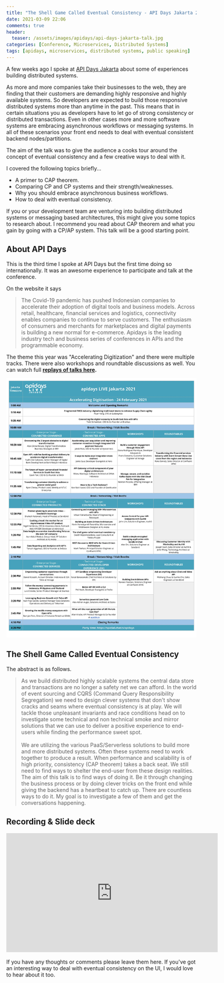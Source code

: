 ```yaml
---
title: "The Shell Game Called Eventual Consistency - API Days Jakarta 2021"
date: 2021-03-09 22:06
comments: true
header:
  teaser: /assets/images/apidays/api-days-jakarta-talk.jpg
categories: [Conference, Microservices, Distributed Systems]
tags: [apidays, microservices, distributed systems, public speaking]
---
```

A few weeks ago I spoke at [API Days Jakarta](https://www.apidays.global/jakarta/) about some of experiences building distributed systems.

As more and more companies take their businesses to the web, they are finding that their customers are demanding highly responsive and highly available systems. So developers are expected to build those responsive distributed systems more than anytime in the past. This means that in certain situations you as developers have to let go of strong consistency or distributed transactions. Even in other cases more and more software systems are embracing asynchronous workflows or messaging systems. In all of these scenarios your front end needs to deal with eventual consistent backend nodes/partitions.

The aim of the talk was to give the audience a cooks tour around the concept of eventual consistency and a few creative ways to deal with it.

I covered the following topics briefly...
  - A primer to CAP theorem.
  - Comparing CP and CP systems and their strength/weaknesses.
  - Why you should embrace asynchronous business workflows.
  - How to deal with eventual consistency.

If you or your development team are venturing into building distributed systems or messaging based architectures, this might give you some topics to research about. I recommend you read about CAP theorem and what you gain by going with a CP/AP system. This talk will be a good starting point.

## About API Days

This is the third time I spoke at API Days but the first time doing so internationally. It was an awesome experience to participate and talk at the conference. 

On the website it says

> The Covid-19 pandemic has pushed Indonesian companies to accelerate their adoption of digital tools and business models. Across retail, healthcare, financial services and logistics, connectivity enables companies to continue to serve customers. The enthusiasm of consumers and merchants for marketplaces and digital payments is building a new normal for e-commerce. Apidays is the leading industry tech and business series of conferences in APIs and the programmable economy.

The theme this year was "Accelerating Digitization" and there were multiple tracks. There were also workshops and roundtable discussions as well. You can watch full **[replays of talks here](https://www.youtube.com/playlist?list=PLmEaqnTJ40Or4D_y4OtPPxb6zVINSBweS).**

![Speaker List](/assets/images/apidays/apidays-jakarta-lineup.webp)

## The Shell Game Called Eventual Consistency

The abstract is as follows.

> As we build distributed highly scalable systems the central data store and transactions are no longer a safety net we can afford. In the world of event sourcing and CQRS (Command Query Responsibility Segregation) we need to design clever systems that don't show cracks and seams where eventual consistency is at play. We will tackle those unpleasant invariants and race conditions head on to investigate some technical and non technical smoke and mirror solutions that we can use to deliver a positive experience to end-users while finding the performance sweet spot. <br /><br />We are utilizing the various PaaS/Serverless solutions to build more and more distributed systems. Often these systems need to work together to produce a result. When performance and scalability is of high priority, consistency (CAP theorem) takes a back seat. We still need to find ways to shelter the end-user from these design realities. The aim of this talk is to find ways of doing it. Be it through changing the business process or by doing clever tricks on the front end while giving the backend has a heartbeat to catch up. There are countless ways to do it. My goal is to investigate a few of them and get the conversations happening.

## Recording & Slide deck

<iframe width="560" height="315" src="https://www.youtube.com/embed/uNVQxuGOLw8" frameborder="0" allow="accelerometer; autoplay; clipboard-write; encrypted-media; gyroscope; picture-in-picture" allowfullscreen></iframe>

<br />

<script async class="speakerdeck-embed" data-id="2cc7089f971e4d348ef014fa56bf6db0" data-ratio="1.77777777777778" src="//speakerdeck.com/assets/embed.js"></script>

If you have any thoughts or comments please leave them here. If you've got an interesting way to deal with eventual consistency on the UI, I would love to hear about it too.